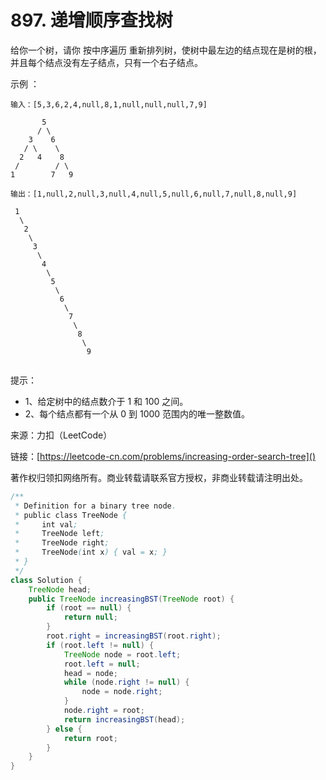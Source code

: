 # 897. 递增顺序查找树
给你一个树，请你 按中序遍历 重新排列树，使树中最左边的结点现在是树的根，并且每个结点没有左子结点，只有一个右子结点。


示例 ：

```
输入：[5,3,6,2,4,null,8,1,null,null,null,7,9]

       5
      / \
    3    6
   / \    \
  2   4    8
 /        / \ 
1        7   9

输出：[1,null,2,null,3,null,4,null,5,null,6,null,7,null,8,null,9]

 1
  \
   2
    \
     3
      \
       4
        \
         5
          \
           6
            \
             7
              \
               8
                \
                 9  
 
```
提示：

- 1、给定树中的结点数介于 1 和 100 之间。
- 2、每个结点都有一个从 0 到 1000 范围内的唯一整数值。

来源：力扣（LeetCode）

链接：[https://leetcode-cn.com/problems/increasing-order-search-tree]()

著作权归领扣网络所有。商业转载请联系官方授权，非商业转载请注明出处。


```java
/**
 * Definition for a binary tree node.
 * public class TreeNode {
 *     int val;
 *     TreeNode left;
 *     TreeNode right;
 *     TreeNode(int x) { val = x; }
 * }
 */
class Solution {
    TreeNode head;
    public TreeNode increasingBST(TreeNode root) {
        if (root == null) {
            return null;
        }
        root.right = increasingBST(root.right);
        if (root.left != null) {
            TreeNode node = root.left;
            root.left = null;
            head = node;
            while (node.right != null) {
                node = node.right;
            }
            node.right = root;
            return increasingBST(head);
        } else {
            return root;
        }
    }
}
```